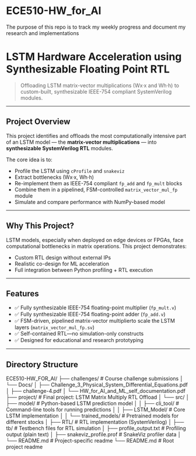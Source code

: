 # ECE510-HW_for_AI
The purpose of this repo is to track my weekly progress and document my research and implementations
#    LSTM Hardware Acceleration using Synthesizable Floating Point RTL

> Offloading LSTM matrix-vector multiplications (Wx·x and Wh·h) to custom-built, synthesizable IEEE-754 compliant SystemVerilog modules.

---

##   Project Overview

This project identifies and offloads the most computationally intensive part of an LSTM model — the **matrix-vector multiplications** — into **synthesizable SystemVerilog RTL** modules.

The core idea is to:
- Profile the LSTM using `cProfile` and `snakeviz`
- Extract bottlenecks (Wx·x, Wh·h)
- Re-implement them as IEEE-754 compliant `fp_add` and `fp_mult` blocks
- Combine them in a pipelined, FSM-controlled `matrix_vector_mul_fp` module
- Simulate and compare performance with NumPy-based model

---

##     Why This Project?

LSTM models, especially when deployed on edge devices or FPGAs, face computational bottlenecks in matrix operations. This project demonstrates:
- Custom RTL design without external IPs
- Realistic co-design for ML acceleration
- Full integration between Python profiling + RTL execution

---

##    Features

- ✅ Fully synthesizable IEEE-754 floating-point multiplier (`fp_mult.v`)
- ✅ Fully synthesizable IEEE-754 floating-point adder (`fp_add.v`)
- ✅ FSM-driven, pipelined matrix-vector multiplierto scale the LSTM layers (`matrix_vector_mul_fp.sv`)
- ✅ Self-contained RTL—no simulation-only constructs
- ✅ Designed for educational and research prototyping

---

##    Directory Structure

ECE510-HW_FOR_AI/
├── challenges/ # Course challenge submissions
│ └── Docs/
│ ├── Challenge_3_Physical_System_Differential_Equations.pdf
│ ├── challenge-4.pdf
│ └── HW_for_AI_and_ML_self_documentation.pdf
├── project/ # Final project: LSTM Matrix Multiply RTL Offload
│ └── src/
│ ├── model/ # Python-based LSTM prediction model
│ │ ├── cli_tool/ # Command-line tools for running predictions
│ │ ├── LSTM_Model/ # Core LSTM implementation
│ │ └── trained_models/ # Pretrained models for different stocks
│ ├── RTL/ # RTL implementation (SystemVerilog)
│ ├── tb/ # Testbench files for RTL simulation
│ ├── profile_output.txt # Profiling output (plain text)
│ ├── snakeviz_profile.prof # SnakeViz profiler data
│ └── README.md # Project-specific readme
└── README.md # Root project readme

